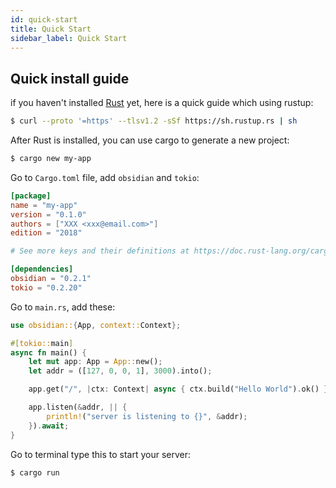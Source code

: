 ```yaml
---
id: quick-start
title: Quick Start 
sidebar_label: Quick Start 
---
```


## Quick install guide
if you haven't installed [Rust](https://www.rust-lang.org/) yet, here is a quick guide which using rustup:
```bash
$ curl --proto '=https' --tlsv1.2 -sSf https://sh.rustup.rs | sh
```
After Rust is installed, you can use cargo to generate a new project:
```bash
$ cargo new my-app
```
Go to `Cargo.toml` file, add `obsidian` and `tokio`:
```toml {10-11}
[package]
name = "my-app"
version = "0.1.0"
authors = ["XXX <xxx@email.com>"]
edition = "2018"

# See more keys and their definitions at https://doc.rust-lang.org/cargo/reference/manifest.html

[dependencies]
obsidian = "0.2.1"
tokio = "0.2.20"
```
Go to `main.rs`, add these:
```rust
use obsidian::{App, context::Context};

#[tokio::main]
async fn main() {
    let mut app: App = App::new();
    let addr = ([127, 0, 0, 1], 3000).into();

    app.get("/", |ctx: Context| async { ctx.build("Hello World").ok() });

    app.listen(&addr, || {
        println!("server is listening to {}", &addr);
    }).await;
}
```

Go to terminal type this to start your server:
```bash
$ cargo run
```

